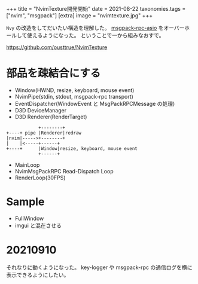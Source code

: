 +++
title = "NvimTexture開発開始"
date = 2021-08-22
taxonomies.tags = ["nvim", "msgpack"]
[extra]
image = "nvimtexture.jpg"
+++

`Nvy` の改造をしてだいたい構造を理解した。
[msgpack-rpc-asio](https://github.com/ousttrue/msgpack-rpc-asio) をオーバーホールして使えるようになった。
ということで一から組みなおすで。

<https://github.com/ousttrue/NvimTexture>

# 部品を疎結合にする

* Window(HWND, resize, keyboard, mouse event)
* NvimPipe(stdin, stdout, msgpack-rpc transport)
* EventDispatcher(WindowEvent と MsgPackRPCMessage の処理)
* D3D DeviceManager
* D3D Renderer(RenderTarget)

```
            +--------+
+----+ pipe |Renderer|redraw
|nvim|----->+--------+
|    |<-----+------+
+----+      |Window|resize, keyboard, mouse event
            +------+
```

* MainLoop
* NvimMsgPackRPC Read-Dispatch Loop
* RenderLoop(30FPS)

# Sample

* FullWindow
* imgui と混在させる

# 20210910

それなりに動くようになった。
key-logger や msgpack-rpc の通信ログを横に表示できるようにしたい。
